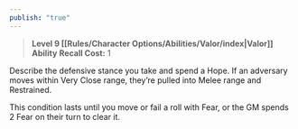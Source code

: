 ```yaml
---
publish: "true"
---
```

> **Level 9 [[Rules/Character Options/Abilities/Valor/index|Valor]] Ability**
> **Recall Cost:** 1

Describe the defensive stance you take and spend a Hope. If an adversary moves within Very Close range, they’re pulled into Melee range and Restrained.

This condition lasts until you move or fail a roll with Fear, or the GM spends 2 Fear on their turn to clear it.
